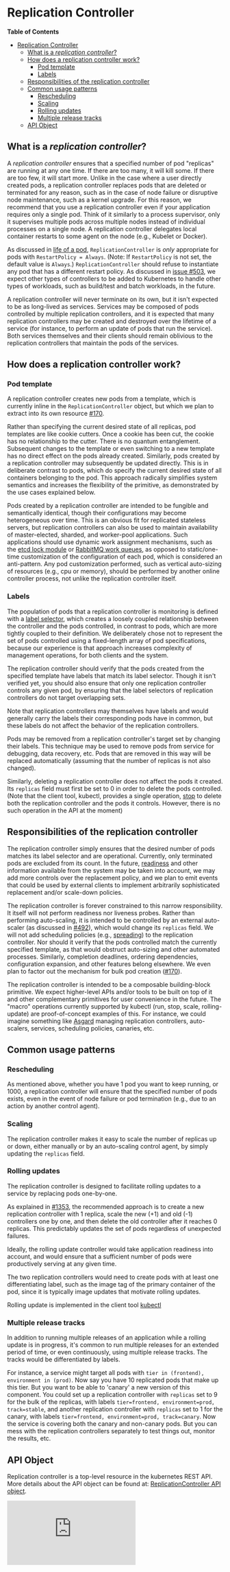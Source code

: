 <!-- BEGIN MUNGE: UNVERSIONED_WARNING -->


<!-- END MUNGE: UNVERSIONED_WARNING -->

# Replication Controller

**Table of Contents**
<!-- BEGIN MUNGE: GENERATED_TOC -->

- [Replication Controller](#replication-controller)
  - [What is a _replication controller_?](#what-is-a-replication-controller)
  - [How does a replication controller work?](#how-does-a-replication-controller-work)
    - [Pod template](#pod-template)
    - [Labels](#labels)
  - [Responsibilities of the replication controller](#responsibilities-of-the-replication-controller)
  - [Common usage patterns](#common-usage-patterns)
    - [Rescheduling](#rescheduling)
    - [Scaling](#scaling)
    - [Rolling updates](#rolling-updates)
    - [Multiple release tracks](#multiple-release-tracks)
  - [API Object](#api-object)

<!-- END MUNGE: GENERATED_TOC -->

## What is a _replication controller_?

A _replication controller_ ensures that a specified number of pod "replicas" are running at any one time.  If there are too many, it will kill some.  If there are too few, it will start more. Unlike in the case where a user directly created pods, a replication controller replaces pods that are deleted or terminated for any reason, such as in the case of node failure or disruptive node maintenance, such as a kernel upgrade. For this reason, we recommend that you use a replication controller even if your application requires only a single pod. Think of it similarly to a process supervisor, only it supervises multiple pods across multiple nodes instead of individual processes on a single node.  A replication controller delegates local container restarts to some agent on the node (e.g., Kubelet or Docker).

As discussed in [life of a pod](pod-states.md), `ReplicationController` is *only* appropriate for pods with `RestartPolicy = Always`. (Note: If `RestartPolicy` is not set, the default value is `Always`.)  `ReplicationController` should refuse to instantiate any pod that has a different restart policy. As discussed in [issue #503](https://github.com/GoogleCloudPlatform/kubernetes/issues/503#issuecomment-50169443), we expect other types of controllers to be added to Kubernetes to handle other types of workloads, such as build/test and batch workloads, in the future.

A replication controller will never terminate on its own, but it isn't expected to be as long-lived as services. Services may be composed of pods controlled by multiple replication controllers, and it is expected that many replication controllers may be created and destroyed over the lifetime of a service (for instance, to perform an update of pods that run the service). Both services themselves and their clients should remain oblivious to the replication controllers that maintain the pods of the services.

## How does a replication controller work?

### Pod template

A replication controller creates new pods from a template, which is currently inline in the `ReplicationController` object, but which we plan to extract into its own resource [#170](https://github.com/GoogleCloudPlatform/kubernetes/issues/170).

Rather than specifying the current desired state of all replicas, pod templates are like cookie cutters. Once a cookie has been cut, the cookie has no relationship to the cutter. There is no quantum entanglement. Subsequent changes to the template or even switching to a new template has no direct effect on the pods already created. Similarly, pods created by a replication controller may subsequently be updated directly. This is in deliberate contrast to pods, which do specify the current desired state of all containers belonging to the pod. This approach radically simplifies system semantics and increases the flexibility of the primitive, as demonstrated by the use cases explained below.

Pods created by a replication controller are intended to be fungible and semantically identical, though their configurations may become heterogeneous over time. This is an obvious fit for replicated stateless servers, but replication controllers can also be used to maintain availability of master-elected, sharded, and worker-pool applications. Such applications should use dynamic work assignment mechanisms, such as the [etcd lock module](https://coreos.com/docs/distributed-configuration/etcd-modules/) or [RabbitMQ work queues](https://www.rabbitmq.com/tutorials/tutorial-two-python.html), as opposed to static/one-time customization of the configuration of each pod, which is considered an anti-pattern. Any pod customization performed, such as vertical auto-sizing of resources (e.g., cpu or memory), should be performed by another online controller process, not unlike the replication controller itself.

### Labels

The population of pods that a replication controller is monitoring is defined with a [label selector](labels.md#label-selectors), which creates a loosely coupled relationship between the controller and the pods controlled, in contrast to pods, which are more tightly coupled to their definition. We deliberately chose not to represent the set of pods controlled using a fixed-length array of pod specifications, because our experience is that approach increases complexity of management operations, for both clients and the system.

The replication controller should verify that the pods created from the specified template have labels that match its label selector. Though it isn't verified yet, you should also ensure that only one replication controller controls any given pod, by ensuring that the label selectors of replication controllers do not target overlapping sets.

Note that replication controllers may themselves have labels and would generally carry the labels their corresponding pods have in common, but these labels do not affect the behavior of the replication controllers.

Pods may be removed from a replication controller's target set by changing their labels. This technique may be used to remove pods from service for debugging, data recovery, etc. Pods that are removed in this way will be replaced automatically (assuming that the number of replicas is not also changed).

Similarly, deleting a replication controller does not affect the pods it created. Its `replicas` field must first be set to 0 in order to delete the pods controlled. (Note that the client tool, kubectl, provides a single operation, [stop](kubectl/kubectl_stop.md) to delete both the replication controller and the pods it controls. However, there is no such operation in the API at the moment)

## Responsibilities of the replication controller

The replication controller simply ensures that the desired number of pods matches its label selector and are operational. Currently, only terminated pods are excluded from its count. In the future, [readiness](https://github.com/GoogleCloudPlatform/kubernetes/issues/620) and other information available from the system may be taken into account, we may add more controls over the replacement policy, and we plan to emit events that could be used by external clients to implement arbitrarily sophisticated replacement and/or scale-down policies.

The replication controller is forever constrained to this narrow responsibility. It itself will not perform readiness nor liveness probes. Rather than performing auto-scaling, it is intended to be controlled by an external auto-scaler (as discussed in [#492](https://github.com/GoogleCloudPlatform/kubernetes/issues/492)), which would change its `replicas` field. We will not add scheduling policies (e.g., [spreading](https://github.com/GoogleCloudPlatform/kubernetes/issues/367#issuecomment-48428019)) to the replication controller. Nor should it verify that the pods controlled match the currently specified template, as that would obstruct auto-sizing and other automated processes. Similarly, completion deadlines, ordering dependencies, configuration expansion, and other features belong elsewhere. We even plan to factor out the mechanism for bulk pod creation ([#170](https://github.com/GoogleCloudPlatform/kubernetes/issues/170)).

The replication controller is intended to be a composable building-block primitive. We expect higher-level APIs and/or tools to be built on top of it and other complementary primitives for user convenience in the future. The "macro" operations currently supported by kubectl (run, stop, scale, rolling-update) are proof-of-concept examples of this. For instance, we could imagine something like [Asgard](http://techblog.netflix.com/2012/06/asgard-web-based-cloud-management-and.html) managing replication controllers, auto-scalers, services, scheduling policies, canaries, etc.

## Common usage patterns

### Rescheduling

As mentioned above, whether you have 1 pod you want to keep running, or 1000, a replication controller will ensure that the specified number of pods exists, even in the event of node failure or pod termination (e.g., due to an action by another control agent).

### Scaling

The replication controller makes it easy to scale the number of replicas up or down, either manually or by an auto-scaling control agent, by simply updating the `replicas` field.

### Rolling updates

The replication controller is designed to facilitate rolling updates to a service by replacing pods one-by-one.

As explained in [#1353](https://github.com/GoogleCloudPlatform/kubernetes/issues/1353), the recommended approach is to create a new replication controller with 1 replica, scale the new (+1) and old (-1) controllers one by one, and then delete the old controller after it reaches 0 replicas. This predictably updates the set of pods regardless of unexpected failures.

Ideally, the rolling update controller would take application readiness into account, and would ensure that a sufficient number of pods were productively serving at any given time.

The two replication controllers would need to create pods with at least one differentiating label, such as the image tag of the primary container of the pod, since it is typically image updates that motivate rolling updates.

Rolling update is implemented in the client tool
[kubectl](kubectl/kubectl_rolling-update.md)

### Multiple release tracks

In addition to running multiple releases of an application while a rolling update is in progress, it's common to run multiple releases for an extended period of time, or even continuously, using multiple release tracks. The tracks would be differentiated by labels.

For instance, a service might target all pods with `tier in (frontend), environment in (prod)`.  Now say you have 10 replicated pods that make up this tier.  But you want to be able to 'canary' a new version of this component.  You could set up a replication controller with `replicas` set to 9 for the bulk of the replicas, with labels `tier=frontend, environment=prod, track=stable`, and another replication controller with `replicas` set to 1 for the canary, with labels `tier=frontend, environment=prod, track=canary`.  Now the service is covering both the canary and non-canary pods.  But you can mess with the replication controllers separately to test things out, monitor the results, etc.

## API Object

Replication controller is a top-level resource in the kubernetes REST API. More details about the
API object can be found at: [ReplicationController API
object](https://htmlpreview.github.io/?https://github.com/GoogleCloudPlatform/kubernetes/v1.0.1/docs/api-reference/definitions.html#_v1_replicationcontroller).


<!-- BEGIN MUNGE: IS_VERSIONED -->
<!-- TAG IS_VERSIONED -->
<!-- END MUNGE: IS_VERSIONED -->


<!-- BEGIN MUNGE: GENERATED_ANALYTICS -->
[![Analytics](https://kubernetes-site.appspot.com/UA-36037335-10/GitHub/docs/user-guide/replication-controller.md?pixel)]()
<!-- END MUNGE: GENERATED_ANALYTICS -->
